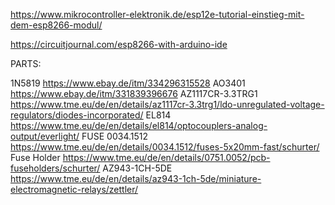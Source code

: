 
https://www.mikrocontroller-elektronik.de/esp12e-tutorial-einstieg-mit-dem-esp8266-modul/

https://circuitjournal.com/esp8266-with-arduino-ide

PARTS:

1N5819 https://www.ebay.de/itm/334296315528
AO3401 https://www.ebay.de/itm/331839396676
AZ1117CR-3.3TRG1	https://www.tme.eu/de/en/details/az1117cr-3.3trg1/ldo-unregulated-voltage-regulators/diodes-incorporated/
EL814 https://www.tme.eu/de/en/details/el814/optocouplers-analog-output/everlight/
FUSE 0034.1512 https://www.tme.eu/de/en/details/0034.1512/fuses-5x20mm-fast/schurter/
Fuse Holder https://www.tme.eu/de/en/details/0751.0052/pcb-fuseholders/schurter/
AZ943-1CH-5DE https://www.tme.eu/de/en/details/az943-1ch-5de/miniature-electromagnetic-relays/zettler/

